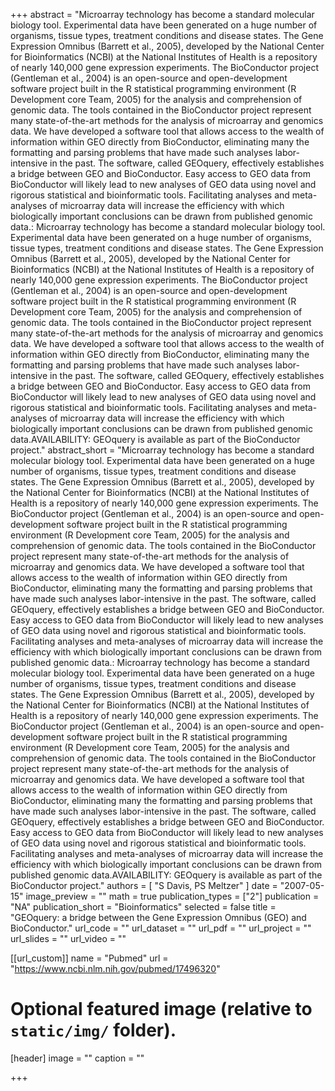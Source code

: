 +++
abstract = "Microarray technology has become a standard molecular biology tool. Experimental data have been generated on a huge number of organisms, tissue types, treatment conditions and disease states. The Gene Expression Omnibus (Barrett et al., 2005), developed by the National Center for Bioinformatics (NCBI) at the National Institutes of Health is a repository of nearly 140,000 gene expression experiments. The BioConductor project (Gentleman et al., 2004) is an open-source and open-development software project built in the R statistical programming environment (R Development core Team, 2005) for the analysis and comprehension of genomic data. The tools contained in the BioConductor project represent many state-of-the-art methods for the analysis of microarray and genomics data. We have developed a software tool that allows access to the wealth of information within GEO directly from BioConductor, eliminating many the formatting and parsing problems that have made such analyses labor-intensive in the past. The software, called GEOquery, effectively establishes a bridge between GEO and BioConductor. Easy access to GEO data from BioConductor will likely lead to new analyses of GEO data using novel and rigorous statistical and bioinformatic tools. Facilitating analyses and meta-analyses of microarray data will increase the efficiency with which biologically important conclusions can be drawn from published genomic data.</AbstractText>: Microarray technology has become a standard molecular biology tool. Experimental data have been generated on a huge number of organisms, tissue types, treatment conditions and disease states. The Gene Expression Omnibus (Barrett et al., 2005), developed by the National Center for Bioinformatics (NCBI) at the National Institutes of Health is a repository of nearly 140,000 gene expression experiments. The BioConductor project (Gentleman et al., 2004) is an open-source and open-development software project built in the R statistical programming environment (R Development core Team, 2005) for the analysis and comprehension of genomic data. The tools contained in the BioConductor project represent many state-of-the-art methods for the analysis of microarray and genomics data. We have developed a software tool that allows access to the wealth of information within GEO directly from BioConductor, eliminating many the formatting and parsing problems that have made such analyses labor-intensive in the past. The software, called GEOquery, effectively establishes a bridge between GEO and BioConductor. Easy access to GEO data from BioConductor will likely lead to new analyses of GEO data using novel and rigorous statistical and bioinformatic tools. Facilitating analyses and meta-analyses of microarray data will increase the efficiency with which biologically important conclusions can be drawn from published genomic data.AVAILABILITY: GEOquery is available as part of the BioConductor project."
abstract_short = "Microarray technology has become a standard molecular biology tool. Experimental data have been generated on a huge number of organisms, tissue types, treatment conditions and disease states. The Gene Expression Omnibus (Barrett et al., 2005), developed by the National Center for Bioinformatics (NCBI) at the National Institutes of Health is a repository of nearly 140,000 gene expression experiments. The BioConductor project (Gentleman et al., 2004) is an open-source and open-development software project built in the R statistical programming environment (R Development core Team, 2005) for the analysis and comprehension of genomic data. The tools contained in the BioConductor project represent many state-of-the-art methods for the analysis of microarray and genomics data. We have developed a software tool that allows access to the wealth of information within GEO directly from BioConductor, eliminating many the formatting and parsing problems that have made such analyses labor-intensive in the past. The software, called GEOquery, effectively establishes a bridge between GEO and BioConductor. Easy access to GEO data from BioConductor will likely lead to new analyses of GEO data using novel and rigorous statistical and bioinformatic tools. Facilitating analyses and meta-analyses of microarray data will increase the efficiency with which biologically important conclusions can be drawn from published genomic data.</AbstractText>: Microarray technology has become a standard molecular biology tool. Experimental data have been generated on a huge number of organisms, tissue types, treatment conditions and disease states. The Gene Expression Omnibus (Barrett et al., 2005), developed by the National Center for Bioinformatics (NCBI) at the National Institutes of Health is a repository of nearly 140,000 gene expression experiments. The BioConductor project (Gentleman et al., 2004) is an open-source and open-development software project built in the R statistical programming environment (R Development core Team, 2005) for the analysis and comprehension of genomic data. The tools contained in the BioConductor project represent many state-of-the-art methods for the analysis of microarray and genomics data. We have developed a software tool that allows access to the wealth of information within GEO directly from BioConductor, eliminating many the formatting and parsing problems that have made such analyses labor-intensive in the past. The software, called GEOquery, effectively establishes a bridge between GEO and BioConductor. Easy access to GEO data from BioConductor will likely lead to new analyses of GEO data using novel and rigorous statistical and bioinformatic tools. Facilitating analyses and meta-analyses of microarray data will increase the efficiency with which biologically important conclusions can be drawn from published genomic data.AVAILABILITY: GEOquery is available as part of the BioConductor project."
authors = [ "S Davis, PS Meltzer"  ] 
date = "2007-05-15"
image_preview = ""
math = true
publication_types = ["2"] 
publication = "NA"
publication_short = "Bioinformatics"
selected = false
title = "GEOquery: a bridge between the Gene Expression Omnibus (GEO) and BioConductor."
url_code = ""
url_dataset = ""
url_pdf = ""
url_project = ""
url_slides = ""
url_video = ""

[[url_custom]]
name = "Pubmed"
url = "https://www.ncbi.nlm.nih.gov/pubmed/17496320"

# Optional featured image (relative to `static/img/` folder).
[header]
image = ""
caption = ""

+++

